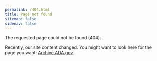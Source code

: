 ```yaml
---
permalink: /404.html
title: Page not found
sitemap: false
sidenav: false
---
```


The requested page could not be found (404).

Recently, our site content changed. You might want to look here for the page you want: <a id="404-suggested-link" target="blank" href="https://archive.ada.gov">Archive.ADA.gov</a>.


